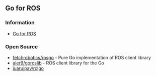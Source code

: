 ## Go for ROS



### Information
- [Go for ROS](https://ubuntu.com/blog/go-for-ros)




### Open Source
- [fetchrobotics/rosgo](https://github.com/fetchrobotics/rosgo) - Pure Go implementation of ROS client library
- [aler9/goroslib](https://github.com/aler9/goroslib) - ROS client library for the Go
- [juaruipav/rclgo](https://github.com/juaruipav/rclgo) 



